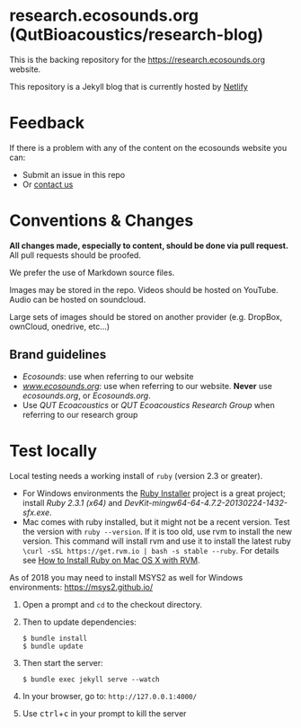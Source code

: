 # research.ecosounds.org (QutBioacoustics/research-blog)

This is the backing repository for the <https://research.ecosounds.org> website.

This repository is a Jekyll blog that is currently hosted by [Netlify](https://www.netlify.com/)

# Feedback
If there is a problem with any of the content on the ecosounds website you can:

- Submit an issue in this repo
- Or [contact us](https://www.ecosounds.org/contact_us) 

# Conventions & Changes

**All changes made, especially to content, should be done via pull request.** All pull requests should be proofed.

We prefer the use of Markdown source files. 

Images may be stored in the repo. Videos should be hosted on YouTube. Audio can be hosted on soundcloud.

Large sets of images should be stored on another provider (e.g. DropBox, ownCloud, onedrive, etc...)

## Brand guidelines

- _Ecosounds_: use when referring to our website
- _www.ecosounds.org_: use when referring to our website. **Never** use _ecosounds.org_, or _Ecosounds.org_.
- Use _QUT Ecoacoustics_ or _QUT Ecoacoustics Research Group_ when referring to our research group
 
# Test locally

Local testing needs a working install of `ruby` (version 2.3 or greater).
- For Windows environments the [Ruby Installer](http://rubyinstaller.org/downloads/) project is a great project; install 
_Ruby 2.3.1 (x64)_ and _DevKit-mingw64-64-4.7.2-20130224-1432-sfx.exe_.
- Mac comes with ruby installed, but it might not be a recent version. Test the version with `ruby --version`. If it is too old, 
use rvm to install the new version. This command will install rvm and use it to install the latest ruby `\curl -sSL https://get.rvm.io | bash -s stable --ruby`.
For details see [How to Install Ruby on Mac OS X with RVM](http://usabilityetc.com/articles/ruby-on-mac-os-x-with-rvm/).



As of 2018 you may need to install MSYS2 as well for Windows environments: 
https://msys2.github.io/

1. Open a prompt and `cd` to the checkout directory.
1. Then to update dependencies:

    ```shell
    $ bundle install
    $ bundle update
    ```

1. Then start the server:

    ```shell
    $ bundle exec jekyll serve --watch
    ```

1. In your browser, go to: `http://127.0.0.1:4000/`
1. Use <kbd>ctrl</kbd>+<kbd>c</kbd> in your prompt to kill the server 
